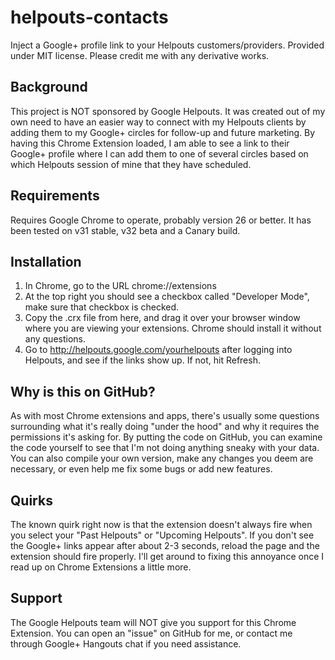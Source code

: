 helpouts-contacts
=================

Inject a Google+ profile link to your Helpouts customers/providers.
Provided under MIT license. Please credit me with any derivative works.

Background
----------
This project is NOT sponsored by Google Helpouts. It was created out of
my own need to have an easier way to connect with my Helpouts clients by
adding them to my Google+ circles for follow-up and future marketing. By
having this Chrome Extension loaded, I am able to see a link to their
Google+ profile where I can add them to one of several circles based on
which Helpouts session of mine that they have scheduled.

Requirements
------------
Requires Google Chrome to operate, probably version 26 or better. It has
been tested on v31 stable, v32 beta and a Canary build.

Installation
------------

1. In Chrome, go to the URL chrome://extensions
1. At the top right you should see a checkbox called "Developer Mode", make sure that checkbox is checked.
1. Copy the .crx file from here, and drag it over your browser window where you are viewing your extensions. Chrome should install it without any questions.
1. Go to http://helpouts.google.com/yourhelpouts after logging into Helpouts, and see if the links show up. If not, hit Refresh.

Why is this on GitHub?
----------------------
As with most Chrome extensions and apps, there's usually some questions
surrounding what it's really doing "under the hood" and why it requires
the permissions it's asking for. By putting the code on GitHub, you can
examine the code yourself to see that I'm not doing anything sneaky with
your data. You can also compile your own version, make any changes you
deem are necessary, or even help me fix some bugs or add new features.

Quirks
------
The known quirk right now is that the extension doesn't always fire when
you select your "Past Helpouts" or "Upcoming Helpouts". If you don't see
the Google+ links appear after about 2-3 seconds, reload the page and
the extension should fire properly. I'll get around to fixing this
annoyance once I read up on Chrome Extensions a little more.

Support
-------
The Google Helpouts team will NOT give you support for this Chrome
Extension. You can open an "issue" on GitHub for me, or contact me
through Google+ Hangouts chat if you need assistance.

